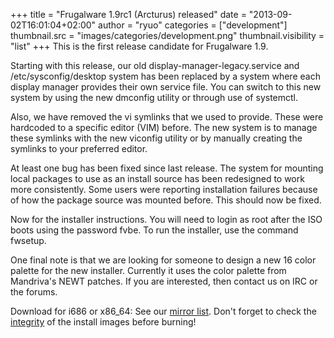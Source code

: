 +++
title = "Frugalware 1.9rc1 (Arcturus) released"
date = "2013-09-02T16:01:04+02:00"
author = "ryuo"
categories = ["development"]
thumbnail.src = "images/categories/development.png"
thumbnail.visibility = "list"
+++
This is the first release candidate for Frugalware 1.9.  

  

 Starting with this release, our old display-manager-legacy.service and /etc/sysconfig/desktop system has been replaced by a system where each display manager provides their own service file. You can switch to this new system by using the new dmconfig utility or through use of systemctl.  

  

 Also, we have removed the vi symlinks that we used to provide. These were hardcoded to a specific editor (VIM) before. The new system is to manage these symlinks with the new viconfig utility or by manually creating the symlinks to your preferred editor.  

  

 At least one bug has been fixed since last release. The system for mounting local packages to use as an install source has been redesigned to work more consistently. Some users were reporting installation failures because of how the package source was mounted before. This should now be fixed.  

  

 Now for the installer instructions. You will need to login as root after the ISO boots using the password fvbe. To run the installer, use the command fwsetup.  

  

 One final note is that we are looking for someone to design a new 16 color palette for the new installer. Currently it uses the color palette from Mandriva's NEWT patches. If you are interested, then contact us on IRC or the forums.  

  

 Download for i686 or x86\_64: See our [mirror list](http://frugalware.org/download/frugalware-current-iso). Don't forget to check the [integrity](http://frugalware.org/download/frugalware-current-iso/SHA1SUMS) of the install images before burning!  
